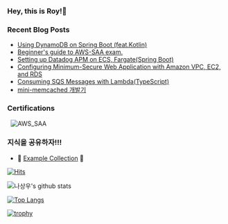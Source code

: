 ### Hey, this is Roy!👋

### Recent Blog Posts

- [Using DynamoDB on Spring Boot (feat.Kotlin)](https://dev.to/aws-builders/using-dynamodb-on-spring-boot-featkotlin-3674)
- [Beginner's guide to AWS-SAA exam.](https://dev.to/aws-builders/beginners-guide-to-aws-saa-exam-fcn)
- [Setting up Datadog APM on ECS, Fargate(Spring Boot)](https://dev.to/aws-builders/setting-up-datadog-apm-on-ecs-fargatespring-boot-4ema)
- [Configuring Minimum-Secure Web Application with Amazon VPC, EC2, and RDS](https://dev.to/aws-builders/configuring-private-web-application-with-amazon-vpc-ec2-and-rds-5eii)
- [Consuming SQS Messages with Lambda(TypeScript)](https://dev.to/aws-builders/consuming-sqs-messages-with-lambdatypescript-1gck)
- [mini-memcached 개발기](https://medium.com/daangn/%EB%8B%A8%EC%9C%84-%ED%85%8C%EC%8A%A4%ED%8A%B8%EB%A5%BC-%EC%9C%84%ED%95%9C-mini-memcached-%EA%B0%9C%EB%B0%9C%EA%B8%B0-732bf2bb9e)

### Certifications
  
![AWS_SAA](https://images.credly.com/size/220x220/images/0e284c3f-5164-4b21-8660-0d84737941bc/image.png) 

### 지식을 공유하자!!!

- 🥳 [Example Collection](https://github.com/Example-Collection) 🥳


[![Hits](https://hits.seeyoufarm.com/api/count/incr/badge.svg?url=https%3A%2F%2Fgithub.com%2Fsangw-w0o)](https://hits.seeyoufarm.com)

![나상우's github stats](https://github-readme-stats.vercel.app/api?username=sang-w0o&show_icons=true&theme=github_dark)

[![Top Langs](https://github-readme-stats.vercel.app/api/top-langs/?username=sang-w0o&layout=compact)](https://github.com/sang-w0o/github-readme-stats)

[![trophy](https://github-profile-trophy.vercel.app/?username=sang-w0o&theme=onedark)](https://github.com/sang-w0o/github-profile-trophy)

